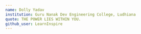 ```yaml
---
name: Dolly Yadav
institution: Guru Nanak Dev Engineering College, Ludhiana
quote: THE POWER LIES WITHIN YOU.
github_user: LearnInspire
---
```

